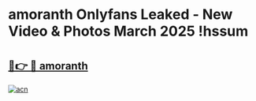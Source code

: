 # amoranth Onlyfans Leaked - New Video & Photos March 2025 !hssum

# <h2><a href="https://w729nc.iuczelnia.edu.pl?title=amoranth&ref=hssum">🔗👉 🔴 amoranth</a></h2>

[![acn](https://github.com/user-attachments/assets/0f9c940e-d8b0-45ae-aac7-cd30a18b3e1c)](https://w729nc.iuczelnia.edu.pl?title=amoranth&ref=hssum)

